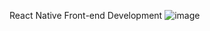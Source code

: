 React Native Front-end Development
![image](https://github.com/user-attachments/assets/6276c4f1-b6fa-46bd-9e28-c2cf420ee60f)
